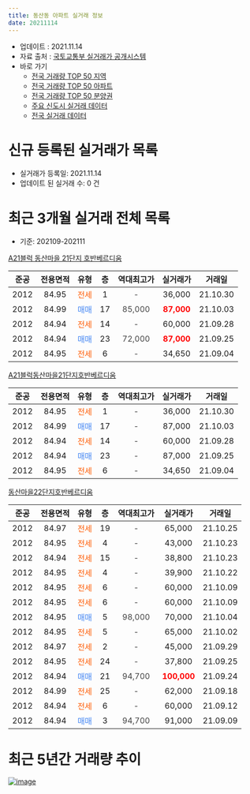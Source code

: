 ```yaml
---
title: 동산동 아파트 실거래 정보
date: 20211114
---
```


* 업데이트 : 2021.11.14
* 자료 출처 : [국토교통부 실거래가 공개시스템](http://rt.molit.go.kr)
* 바로 가기
    * [전국 거래량 TOP 50 지역](https://apt-info.github.io/apt-trade-info/tr)
    * [전국 거래량 TOP 50 아파트](https://apt-info.github.io/apt-trade-info/ta)
    * [전국 거래량 TOP 50 분양권](https://apt-info.github.io/apt-trade-info/tb)
    * [주요 신도시 실거래 데이터](https://apt-info.github.io/apt-trade-info/newtown)
    * [전국 실거래 데이터](https://apt-info.github.io/apt-trade-info/all)



<script async src="https://pagead2.googlesyndication.com/pagead/js/adsbygoogle.js"></script>
<!-- 기본광고 -->
<ins class="adsbygoogle"
     style="display:block"
     data-ad-client="ca-pub-1142216861245946"
     data-ad-slot="4805727019"
     data-ad-format="auto"
     data-full-width-responsive="true"></ins>
<script>
     (adsbygoogle = window.adsbygoogle || []).push({});
</script>


# 신규 등록된 실거래가 목록

* 실거래가 등록일: 2021.11.14
* 업데이트 된 실거래 수: 0 건




<script async src="https://pagead2.googlesyndication.com/pagead/js/adsbygoogle.js"></script>
<!-- 기본광고 -->
<ins class="adsbygoogle"
     style="display:block"
     data-ad-client="ca-pub-1142216861245946"
     data-ad-slot="4805727019"
     data-ad-format="auto"
     data-full-width-responsive="true"></ins>
<script>
     (adsbygoogle = window.adsbygoogle || []).push({});
</script>


# 최근 3개월 실거래 전체 목록
* 기준: 202109-202111


[A21블럭 동산마을 21단지 호반베르디움](https://search.naver.com/search.naver?query=A21%EB%B8%94%EB%9F%AD+%EB%8F%99%EC%82%B0%EB%A7%88%EC%9D%84+21%EB%8B%A8%EC%A7%80+%ED%98%B8%EB%B0%98%EB%B2%A0%EB%A5%B4%EB%94%94%EC%9B%80)

|준공|전용면적|유형|층|역대최고가|실거래가|거래일|
|:---:|:---:|:---:|:---:|:---:|:---:|:---:|
|2012|84.95|<span style="color:#FF5A00">전세</span>|1|<span style="color:#444444">-</span>|36,000|21.10.30|
|2012|84.99|<span style="color:#4285F3">매매</span>|17|<span style="color:#444444">85,000</span>|<b><span style="color:#FF0000">87,000</span></b>|21.10.03|
|2012|84.94|<span style="color:#FF5A00">전세</span>|14|<span style="color:#444444">-</span>|60,000|21.09.28|
|2012|84.94|<span style="color:#4285F3">매매</span>|23|<span style="color:#444444">72,000</span>|<b><span style="color:#FF0000">87,000</span></b>|21.09.25|
|2012|84.95|<span style="color:#FF5A00">전세</span>|6|<span style="color:#444444">-</span>|34,650|21.09.04|

[A21블럭동산마을21단지호반베르디움](https://search.naver.com/search.naver?query=A21%EB%B8%94%EB%9F%AD%EB%8F%99%EC%82%B0%EB%A7%88%EC%9D%8421%EB%8B%A8%EC%A7%80%ED%98%B8%EB%B0%98%EB%B2%A0%EB%A5%B4%EB%94%94%EC%9B%80)

|준공|전용면적|유형|층|역대최고가|실거래가|거래일|
|:---:|:---:|:---:|:---:|:---:|:---:|:---:|
|2012|84.95|<span style="color:#FF5A00">전세</span>|1|<span style="color:#444444">-</span>|36,000|21.10.30|
|2012|84.99|<span style="color:#4285F3">매매</span>|17|<span style="color:#444444">-</span>|87,000|21.10.03|
|2012|84.94|<span style="color:#FF5A00">전세</span>|14|<span style="color:#444444">-</span>|60,000|21.09.28|
|2012|84.94|<span style="color:#4285F3">매매</span>|23|<span style="color:#444444">-</span>|87,000|21.09.25|
|2012|84.95|<span style="color:#FF5A00">전세</span>|6|<span style="color:#444444">-</span>|34,650|21.09.04|

[동산마을22단지호반베르디움](https://search.naver.com/search.naver?query=%EB%8F%99%EC%82%B0%EB%A7%88%EC%9D%8422%EB%8B%A8%EC%A7%80%ED%98%B8%EB%B0%98%EB%B2%A0%EB%A5%B4%EB%94%94%EC%9B%80)

|준공|전용면적|유형|층|역대최고가|실거래가|거래일|
|:---:|:---:|:---:|:---:|:---:|:---:|:---:|
|2012|84.97|<span style="color:#FF5A00">전세</span>|19|<span style="color:#444444">-</span>|65,000|21.10.25|
|2012|84.95|<span style="color:#FF5A00">전세</span>|4|<span style="color:#444444">-</span>|43,000|21.10.23|
|2012|84.94|<span style="color:#FF5A00">전세</span>|15|<span style="color:#444444">-</span>|38,800|21.10.23|
|2012|84.95|<span style="color:#FF5A00">전세</span>|4|<span style="color:#444444">-</span>|39,900|21.10.22|
|2012|84.95|<span style="color:#FF5A00">전세</span>|6|<span style="color:#444444">-</span>|60,000|21.10.09|
|2012|84.95|<span style="color:#FF5A00">전세</span>|6|<span style="color:#444444">-</span>|60,000|21.10.09|
|2012|84.95|<span style="color:#4285F3">매매</span>|5|<span style="color:#444444">98,000</span>|70,000|21.10.04|
|2012|84.95|<span style="color:#FF5A00">전세</span>|5|<span style="color:#444444">-</span>|65,000|21.10.02|
|2012|84.97|<span style="color:#FF5A00">전세</span>|2|<span style="color:#444444">-</span>|45,000|21.09.29|
|2012|84.95|<span style="color:#FF5A00">전세</span>|24|<span style="color:#444444">-</span>|37,800|21.09.25|
|2012|84.94|<span style="color:#4285F3">매매</span>|21|<span style="color:#444444">94,700</span>|<b><span style="color:#FF0000">100,000</span></b>|21.09.24|
|2012|84.99|<span style="color:#FF5A00">전세</span>|25|<span style="color:#444444">-</span>|62,000|21.09.18|
|2012|84.94|<span style="color:#FF5A00">전세</span>|6|<span style="color:#444444">-</span>|60,000|21.09.12|
|2012|84.94|<span style="color:#4285F3">매매</span>|3|<span style="color:#444444">94,700</span>|91,000|21.09.09|



<script async src="https://pagead2.googlesyndication.com/pagead/js/adsbygoogle.js"></script>
<!-- 기본광고 -->
<ins class="adsbygoogle"
     style="display:block"
     data-ad-client="ca-pub-1142216861245946"
     data-ad-slot="4805727019"
     data-ad-format="auto"
     data-full-width-responsive="true"></ins>
<script>
     (adsbygoogle = window.adsbygoogle || []).push({});
</script>


# 최근 5년간 거래량 추이


<div style="width:100%;">
    <canvas id="deal_progress" height="200"></canvas>
</div>

<script>
new Chart(document.getElementById("deal_progress"), {
    type: 'line',
    data: {
        labels: ['16.01','16.02','16.03','16.04','16.05','16.06','16.07','16.08','16.09','16.10','16.11','16.12','17.01','17.02','17.03','17.04','17.05','17.06','17.07','17.08','17.09','17.10','17.11','17.12','18.01','18.02','18.03','18.04','18.05','18.06','18.07','18.08','18.09','18.10','18.11','18.12','19.01','19.02','19.03','19.04','19.05','19.06','19.07','19.08','19.09','19.10','19.11','19.12','20.01','20.02','20.03','20.04','20.05','20.06','20.07','20.08','20.09','20.10','20.11','20.12','21.01','21.02','21.03','21.04','21.05','21.06','21.07','21.08','21.09','21.10'],
        datasets: [{
            label: '매매/분양권',
            data: [4,4,14,6,9,17,60,26,35,13,3,8,3,6,6,5,6,2,5,3,3,3,2,4,2,3,8,5,6,11,8,56,42,12,9,1,4,4,0,1,5,3,7,14,11,13,30,27,42,21,3,5,4,19,18,7,7,6,16,12,5,4,2,3,1,5,4,7,4,3],
            borderColor: "rgba(66, 133, 243, 1)",
            backgroundColor: "rgba(66, 133, 243, 0.05)",
            borderWidth: 1,
            pointRadius: 0,
            fill: false,
            lineTension: 0
        },{
            label: '전/월세',
            data: [3,8,9,3,9,12,10,14,18,39,24,16,17,19,11,8,4,9,13,10,16,13,12,17,8,6,15,9,10,8,7,18,15,15,9,8,13,10,13,7,9,2,7,13,10,14,17,12,10,12,10,4,14,10,9,8,11,12,10,12,12,8,15,7,5,8,5,10,8,9],
            borderColor: "rgba(255, 90, 0, 1)",
            backgroundColor: "rgba(255, 90, 0, 0.05)",
            borderWidth: 1,
            pointRadius: 0,
            fill: false,
            lineTension: 0
        },{
            label: '합계',
            data: [7,12,23,9,18,29,70,40,53,52,27,24,20,25,17,13,10,11,18,13,19,16,14,21,10,9,23,14,16,19,15,74,57,27,18,9,17,14,13,8,14,5,14,27,21,27,47,39,52,33,13,9,18,29,27,15,18,18,26,24,17,12,17,10,6,13,9,17,12,12],
            borderColor: "rgba(0, 0, 0, 1)",
            backgroundColor: "rgba(0, 0, 0, 0.03)",
            borderWidth: 0.1,
            pointRadius: 0,
            fill: true,
            lineTension: 0
        }
        ]
    },
    options: {
        responsive: true,
        title: {
            display: false
        },
        tooltips: {
            mode: 'index',
            intersect: false
        },
        hover: {
            mode: 'nearest',
            intersect: true
        },
        scales: {
            xAxes: [{
                display: true,
                scaleLabel: {
                    display: true,
                    labelString: '년/월'
                }
            }],
            yAxes: [{
                display: true,
                ticks: {
                    suggestedMin: 0,
                },
                scaleLabel: {
                    display: true,
                    labelString: '실거래 수'
                }
            }]
        }
    }
});

</script>


[![image](https://apt-info.github.io/images/2020-01-03-apt-trade-info/1024x500.png)](https://play.google.com/store/apps/details?id=com.aptinfo.apttradeinfo)

